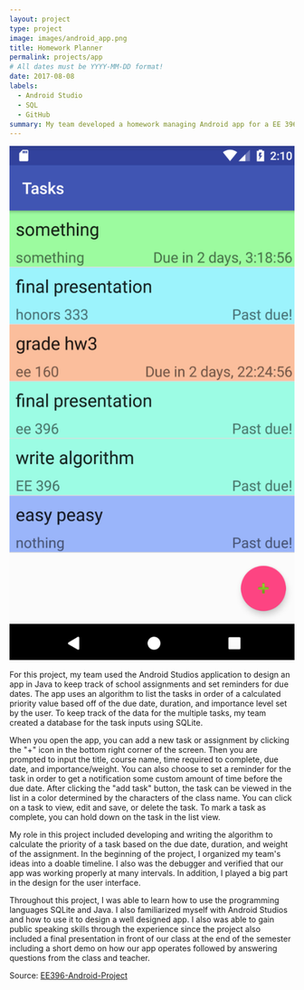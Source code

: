 ```yaml
---
layout: project
type: project
image: images/android_app.png
title: Homework Planner
permalink: projects/app
# All dates must be YYYY-MM-DD format!
date: 2017-08-08
labels:
  - Android Studio
  - SQL
  - GitHub
summary: My team developed a homework managing Android app for a EE 396 project.
---
```

<img class="ui medium right floated rounded image" src="../images/app_full.png">

For this project, my team used the Android Studios application to design an app in Java to keep track of school assignments and set reminders for due dates.  The app uses an algorithm to list the tasks in order of a calculated priority value based off of the due date, duration, and importance level set by the user.  To keep track of the data for the multiple tasks, my team created a database for the task inputs using SQLite.  

When you open the app, you can add a new task or assignment by clicking the "+" icon in the bottom right corner of the screen.  Then you are prompted to input the title, course name, time required to complete, due date, and importance/weight.  You can also choose to set a reminder for the task in order to get a notification some custom amount of time before the due date.  After clicking the "add task" button, the task can be viewed in the list in a color determined by the characters of the class name.  You can click on a task to view, edit and save, or delete the task.  To mark a task as complete, you can hold down on the task in the list view.  

My role in this project included developing and writing the algorithm to calculate the priority of a task based on the due date, duration, and weight of the assignment. In the beginning of the project, I organized my team's ideas into a doable timeline. I also was the debugger and verified that our app was working properly at many intervals. In addition, I played a big part in the design for the user interface. 

Throughout this project, I was able to learn how to use the programming languages SQLite and Java. I also familiarized myself with Android Studios and how to use it to design a well designed app. I also was able to gain public speaking skills through the experience since the project also included a final presentation in front of our class at the end of the semester including a short demo on how our app operates followed by answering questions from the class and teacher. 

Source: <a href="https://github.com/EE396-Android-Project/Android-Project"><i class="large github icon "></i>EE396-Android-Project</a>

